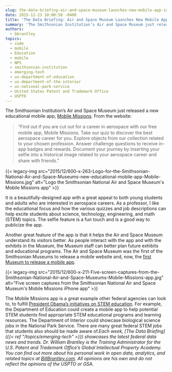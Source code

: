 ```yaml
---
slug: the-data-briefing-air-and-space-museum-launches-new-mobile-app-into-the-frontier-of-stem-education
date: 2015-12-23 10:00:58 -0400
title: 'The Data Briefing: Air and Space Museum Launches New Mobile App into the Frontier of STEM Education'
summary: 'The Smithsonian Institution’s Air and Space Museum just released a new educational mobile app, Mobile Missions. From the website: &ldquo;Find out if you are cut out for a career in aerospace with our free mobile app, Mobile Missions. Take our quiz to discover the best aerospace career for you. Explore objects from our collection related to'
authors:
  - bbrantley
topics:
  - code
  - mobile
  - Education
  - mobile
  - NPS
  - smithsonian-institution
  - emerging-tech
  - us-department-of-education
  - us-department-of-the-interior
  - us-national-park-service
  - United States Patent and Trademark Office
  - USPTO
---
```


The Smithsonian Institution’s Air and Space Museum just released a new educational mobile app, <a href="http://airandspace.si.edu/explore-and-learn/mobile-missions/index.cfm" target="_blank">Mobile Missions</a>. From the website:

> <span style="line-height: 1.5">“</span>Find out if you are cut out for a career in aerospace with our free mobile app, Mobile Missions. Take our quiz to discover the best aerospace career for you. Explore objects from our collection related to your chosen profession. Answer challenge questions to receive in-app badges and rewards. Document your journey by inserting your selfie into a historical image related to your aerospace career and share with friends.<span style="line-height: 1.5">”</span>

{{< legacy-img src="2015/12/600-x-263-Logo-for-the-Smithsonian-National-Air-and-Space-Museums-new-educational-mobile-app-Mobile-Missions.jpg" alt="Logo the Smithsonian National Air and Space Museum's Mobile Missions app" >}}

It is a beautifully-designed app with a great appeal to both young students and adults who are interested in aerospace careers. As a professor, I like the educational focus and how the various quizzes and job descriptions can help excite students about science, technology, engineering, and math (STEM) topics. The selfie feature is a fun touch and is a good way to publicize the app.

Another great feature of the app is that it helps the Air and Space Museum understand its visitors better. As people interact with the app and with the exhibits in the Museum, the Museum staff can better plan future exhibits and educational programs. The Air and Space Museum was the first of the Smithsonian Museums to release a mobile website and, now, the [first Museum to release a mobile app](http://blog.nasm.si.edu/behind-the-scenes/mobile-missions/).

{{< legacy-img src="2015/12/600-x-211-Five-screen-captures-from-the-Smithsonian-National-Air-and-Space-Museums-Mobile-Missions-app.jpg" alt="Five screen captures from the Smithsonian National Air and Space Museum's Mobile Missions iPhone app" >}}

The Mobile Missions app is a great example other federal agencies can look to, to fulfill <a href="https://www.whitehouse.gov/issues/education/reform" target="_blank">President Obama’s initiatives on STEM education</a>. For example, the Department of Education could create a mobile app to help potential STEM students find appropriate STEM educational programs and learning resources. The Department of Interior could showcase biological science jobs in the National Park Service. There are many great federal STEM jobs that students also should be made aware of._Each week, [The Data Briefing]({{< ref "/topics/emerging-tech" >}}) showcases the latest federal data news and trends._
_Dr. William Brantley is the Training Administrator for the U.S. Patent and Trademark Office’s Global Intellectual Property Academy. You can find out more about his personal work in open data, analytics, and related topics at <a href="http://billbrantley.com" target="_blank">BillBrantley.com</a>. All opinions are his own and do not reflect the opinions of the USPTO or GSA._